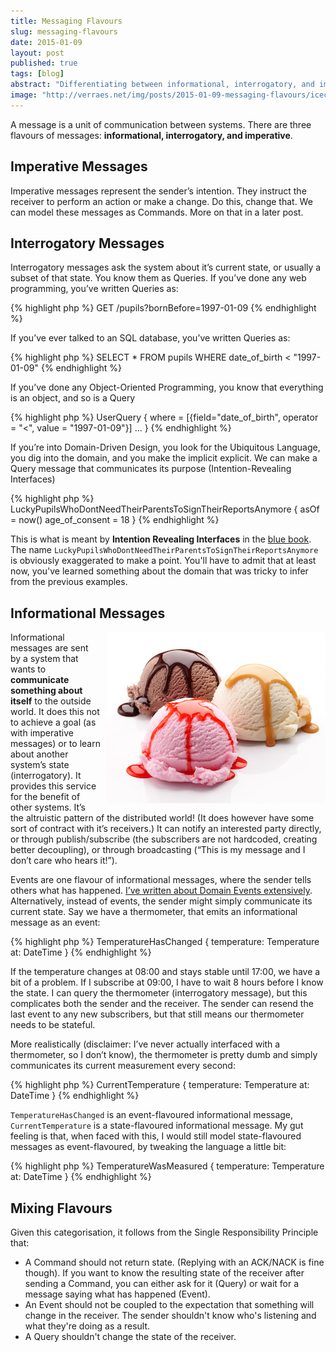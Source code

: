 ```yaml
---
title: Messaging Flavours
slug: messaging-flavours
date: 2015-01-09
layout: post
published: true
tags: [blog]
abstract: "Differentiating between informational, interrogatory, and imperative messages, and keeping them nicely separated."
image: "http://verraes.net/img/posts/2015-01-09-messaging-flavours/icecream.jpg"
---
```



A message is a unit of communication between systems. There are three flavours of messages: **informational, interrogatory, and imperative**. 


## Imperative Messages

Imperative messages represent the sender’s intention. They instruct the receiver to perform an action or make a change. Do this, change that. We can model these messages as Commands. More on that in a later post.

## Interrogatory Messages

Interrogatory messages ask the system about it’s current state, or usually a subset of that state. You know them as Queries. If you’ve done any web programming, you’ve written Queries as:
 
{% highlight php %}
GET /pupils?bornBefore=1997-01-09
{% endhighlight %}

If you’ve ever talked to an SQL database, you’ve written Queries as:

{% highlight php %}
SELECT * FROM pupils WHERE date_of_birth < "1997-01-09"
{% endhighlight %}

If you’ve done any Object-Oriented Programming, you know that everything is an object, and so is a Query

{% highlight php %}
UserQuery { 
    where = [{field="date_of_birth", operator = "<", value = "1997-01-09"}] 
    ... 
}
{% endhighlight %}

If you’re into Domain-Driven Design, you look for the Ubiquitous Language,  you dig into the domain, and you make the implicit explicit. We can make a Query message that communicates its purpose (Intention-Revealing Interfaces)

{% highlight php %}
LuckyPupilsWhoDontNeedTheirParentsToSignTheirReportsAnymore { 
    asOf = now() 
    age_of_consent = 18 
}
{% endhighlight %}

This is what is meant by **Intention Revealing Interfaces** in the [blue book](http://www.amazon.com/gp/product/0321125215/ref=as_li_tl?ie=UTF8&camp=1789&creative=390957&creativeASIN=0321125215&linkCode=as2&tag=verraesnet-20&linkId=JK4IHA2DQIYZB5ZR). The name `LuckyPupilsWhoDontNeedTheirParentsToSignTheirReportsAnymore` is obviously exaggerated to make a point. You'll have to admit that at least now, you've learned something about the domain that was tricky to infer from the previous examples.

## Informational Messages

<img style="float:right;margin-left: 10px" src="/img/posts/2015-01-09-messaging-flavours/icecream-small.jpg" alt="Ice Cream Flavours">

Informational messages are sent by a system that wants to **communicate something about itself** to the outside world. It does this not to achieve a goal (as with imperative messages) or to learn about another system’s state (interrogatory). It provides this service for the benefit of other systems. It’s the altruistic pattern of the distributed world! (It does however have some sort of contract with it’s receivers.) It can notify an interested party directly, or through publish/subscribe (the subscribers are not hardcoded, creating better decoupling), or through broadcasting (“This is my message and I don’t care who hears it!”). 

Events are one flavour of informational messages, where the sender tells others what has happened. [I’ve written about Domain Events extensively](/2014/11/domain-events/). Alternatively, instead of events, the sender might simply communicate its current state. Say we have a thermometer, that emits an informational message as an event:

{% highlight php %}
TemperatureHasChanged { 
    temperature: Temperature
    at: DateTime 
}
{% endhighlight %}

If the temperature changes at 08:00 and stays stable until 17:00, we have a bit of a problem. If I subscribe at 09:00, I have to wait 8 hours before I know the state. I can query the thermometer (interrogatory message), but this complicates both the sender and the receiver. The sender can resend the last event to any new subscribers, but that still means our thermometer needs to be stateful. 

More realistically (disclaimer: I’ve never actually interfaced with a thermometer, so I don’t know), the thermometer is pretty dumb and simply communicates its current measurement every second: 

{% highlight php %}
CurrentTemperature { 
    temperature: Temperature
    at: DateTime 
}
{% endhighlight %}

`TemperatureHasChanged` is an event-flavoured informational message, `CurrentTemperature` is a state-flavoured informational message. My gut feeling is that, when faced with this, I would still model state-flavoured messages as event-flavoured, by tweaking the language a little bit:

{% highlight php %}
TemperatureWasMeasured {
    temperature: Temperature
    at: DateTime 
}
{% endhighlight %}

## Mixing Flavours

Given this categorisation, it follows from the Single Responsibility Principle that: 

- A Command should not return state. (Replying with an ACK/NACK is fine though). If you want to know the resulting state of the receiver after sending a Command, you can either ask for it (Query) or wait for a message saying what has happened (Event).
- An Event should not be coupled to the expectation that something will change in the receiver. The sender shouldn't know who's listening and what they're doing as a result. 
- A Query shouldn't change the state of the receiver. 


